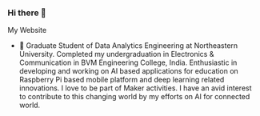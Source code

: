 ### Hi there 👋

<!--
**dhwaniT99/dhwaniT99** is a ✨ _special_ ✨ repository because its `README.md` (this file) appears on your GitHub profile.
!-->

My Website

- 🔭 Graduate Student of Data Analytics Engineering at Northeastern University. Completed my undergraduation in  Electronics & Communication in BVM Engineering College, India. Enthusiastic in developing and working on AI based applications for education on Raspberry Pi based mobile platform and deep learning related innovations. I love to be part of Maker activities. I have an avid interest to contribute to this changing world by my efforts on AI for connected world.
